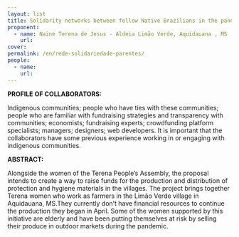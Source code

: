 ```yaml
---
layout: list
title: Solidarity networks between fellow Native Brazilians in the pandemic
proponent:
  - name: Naine Terena de Jesus - Aldeia Limão Verde, Aquidauana , MS
    url: 
cover:
permalink: /en/rede-solidariedade-parentes/
people:
  - name: 
    url: 
---
```


**PROFILE OF COLLABORATORS:** 
  
Indigenous communities; people who have ties with these communities; people who are familiar with fundraising strategies and transparency with communities; economists; fundraising experts; crowdfunding platform specialists; managers; designers; web developers. It is important that the collaborators have some previous experience working in or engaging with indigenous communities.
  
**ABSTRACT:**
  
Alongside the women of the Terena People’s Assembly, the proposal intends to create a way to raise funds for the production and distribution of protection and hygiene materials in the villages. The project brings together Terena women who work as farmers in the Limão Verde village in Aquidauana, MS.They currently don’t have financial resources to continue the production they began in April. Some of the women supported by this initiative are elderly and have been putting themselves at risk by selling their produce in outdoor markets during the pandemic.